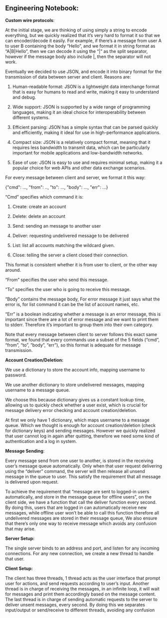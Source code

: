 
## Engineering Notebook:

**Custom wire protocols**:

At the initial stage, we are thinking of using simply a string to encode everything, but we quickly realized that it’s very hard to format it so that we can encoder/decode it easily. For example, if there’s a message from user A to user B containing the body “Hello”, and we format it in string format as “A|B|Hello”, then we can decode it using the “|” as the split separator, however if the message body also include |, then the separator will not work.


Eventually we decided to use JSON, and encode it into binary format for the transmission of data between server and client. Reasons are:

  

1.  Human-readable format: JSON is a lightweight data interchange format that is easy for humans to read and write, making it easy to understand and debug.
    
2.  Wide support: JSON is supported by a wide range of programming languages, making it an ideal choice for interoperability between different systems.
    
3.  Efficient parsing: JSON has a simple syntax that can be parsed quickly and efficiently, making it ideal for use in high-performance applications.
    
4.  Compact size: JSON is a relatively compact format, meaning that it requires less bandwidth to transmit data, which can be particularly important for mobile applications and low-bandwidth networks.
    
5.  Ease of use: JSON is easy to use and requires minimal setup, making it a popular choice for web APIs and other data exchange scenarios.
    

  

For every message between client and server, we format it this way:

{"cmd": ..., "from": .., "to": ..., "body": ..., "err": ...}

“Cmd” specifies which command it is:

1.  Create: create an account
    
2.  Delete: delete an account
    
3.  Send: sending an message to another user
    
4.  Deliver: requesting undelivered message to be delivered
    
5.  List: list all accounts matching the wildcard given.
    
6.  Close: telling the server a client closed their connection.
    

This format is consistent whether it is from user to client, or the other way around.

“From” specifies the user who send this message.

“To” specifies the user who is going to receive this message.

“Body” contains the message body, For error message it just says what the error is, for list command it can be the list of account names, etc.

“Err” is a boolean indicating whether a message is an error message, this is important since there are a lot of error message and we want to print them to stderr. Therefore it’s important to group them into their own category.

  

Note that every message between client to server follows this exact same format, we found that every commands use a subset of the 5 fields (“cmd”, “from”, “to”, ”body”, “err”), so this format is adequate for message transmission.

  

**Account Creation/Deletion:**

We use a dictionary to store the account info, mapping username to password.

We use another dictionary to store undelivered messages, mapping username to a message queue.

We choose this because dictionary gives us a constant lookup time, allowing us to quickly check whether a user exist, which is crucial for message delivery error checking and account creation/deletion.

  

At first we only have 1 dictionary, which maps username to a message queue. Which we thought is enough for account creation/deletion (check for dictionary keys) and sending messages. However we quickly realized that user cannot log in again after quitting, therefore we need some kind of authentication and a log in system.

  

**Message Sending**:

Every message send from one user to another, is stored in the receiving user’s message queue automatically. Only when that user request delivering using the “deliver” command, the server will then release all unsend message in the queue to user. This satisfy the requirement that all message is delivered upon request.

  

To achieve the requirement that “message are sent to logged-in users automatically, and store in the message queue for offline users”, on the client side, we have a function that call the deliver function every second. By doing this, users that are logged in can automatically receive new messages, while offline user won’t be able to call this function therefore all undelivered messages are stored in their message queue, We also ensure that there’s only one way to receive message which avoids any confusion that may arise.

  

**Server Setup:**

The single server binds to an address and port, and listen for any incoming connections. For any new connection, we create a new thread to handle that user.

  

**Client Setup:**

The client has three threads, 1 thread acts as the user interface that prompt user for actions, and send requests according to user’s input. Another thread is in charge of receiving the messages, in an infinite loop, it will wait for messages and print them accordingly based on the message content. The last thread is in charge of sending automatic requests to the server to deliver unsent messages, every second. By doing this we separates input/output or send/receive to different threads, avoiding any confusion
